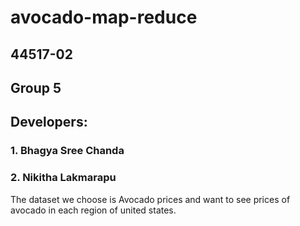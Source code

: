 # avocado-map-reduce
## 44517-02
## Group 5
## Developers: 
### 1. Bhagya Sree Chanda
### 2. Nikitha Lakmarapu
The dataset we choose is Avocado prices and want to see prices of avocado in each region of united states.

